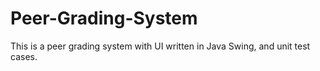 # Peer-Grading-System
This is a peer grading system with UI written in Java Swing, and unit test cases.
